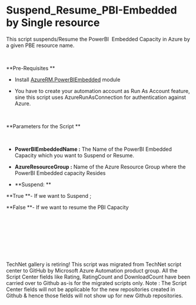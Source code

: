 ﻿Suspend_Resume_PBI-Embedded by Single resource
==============================================

            

This script suspends/Resume the PowerBI  Embedded Capacity in Azure by a given PBE resource name.


 


**Pre-Requisites **


  *  Install [AzureRM.PowerBIEmbedded](https://docs.microsoft.com/en-us/powershell/module/azurerm.powerbiembedded/?view=azurermps-6.13.0) module

  *  You have to create your automation account as Run As Account feature, sine this script uses AzureRunAsConnection for authentication against Azure.


 


**Parameters for the Script **


 


  *  **PowerBIEmbeddedName :** The Name of the PowerBI Embedded Capacity which you want to Suspend or Resume.

  *  **AzureResourceGroup :** Name of the Azure Resource Group where the PowerBI Embedded capacity Resides

  *  **Suspend: ** 

**True **- If we want to Suspend ;


**False **- If we want to resume the PBI Capacity


 


 

 

 


        
    
TechNet gallery is retiring! This script was migrated from TechNet script center to GitHub by Microsoft Azure Automation product group. All the Script Center fields like Rating, RatingCount and DownloadCount have been carried over to Github as-is for the migrated scripts only. Note : The Script Center fields will not be applicable for the new repositories created in Github & hence those fields will not show up for new Github repositories.
